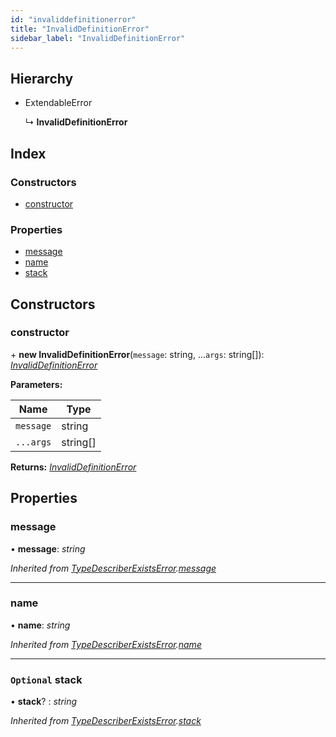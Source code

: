 ```yaml
---
id: "invaliddefinitionerror"
title: "InvalidDefinitionError"
sidebar_label: "InvalidDefinitionError"
---
```


## Hierarchy

* ExtendableError

  ↳ **InvalidDefinitionError**

## Index

### Constructors

* [constructor](invaliddefinitionerror.md#constructor)

### Properties

* [message](invaliddefinitionerror.md#message)
* [name](invaliddefinitionerror.md#name)
* [stack](invaliddefinitionerror.md#optional-stack)

## Constructors

###  constructor

\+ **new InvalidDefinitionError**(`message`: string, ...`args`: string[]): *[InvalidDefinitionError](invaliddefinitionerror.md)*

**Parameters:**

Name | Type |
------ | ------ |
`message` | string |
`...args` | string[] |

**Returns:** *[InvalidDefinitionError](invaliddefinitionerror.md)*

## Properties

###  message

• **message**: *string*

*Inherited from [TypeDescriberExistsError](typedescriberexistserror.md).[message](typedescriberexistserror.md#message)*

___

###  name

• **name**: *string*

*Inherited from [TypeDescriberExistsError](typedescriberexistserror.md).[name](typedescriberexistserror.md#name)*

___

### `Optional` stack

• **stack**? : *string*

*Inherited from [TypeDescriberExistsError](typedescriberexistserror.md).[stack](typedescriberexistserror.md#optional-stack)*
